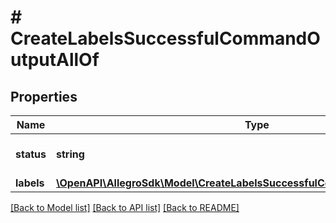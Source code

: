 # # CreateLabelsSuccessfulCommandOutputAllOf

## Properties

Name | Type | Description | Notes
------------ | ------------- | ------------- | -------------
**status** | **string** |  | [optional] [default to 'SUCCESSFUL']
**labels** | [**\OpenAPI\AllegroSdk\Model\CreateLabelsSuccessfulCommandOutputAllOfLabels**](CreateLabelsSuccessfulCommandOutputAllOfLabels.md) |  |

[[Back to Model list]](../../README.md#models) [[Back to API list]](../../README.md#endpoints) [[Back to README]](../../README.md)
